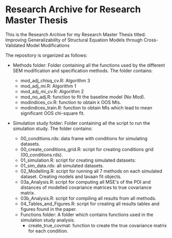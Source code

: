 # Research Archive for Research Master Thesis

This is the Research Archive for my Research Master Thesis titled:
Improving Generalizability of Structural Equation Models through Cross-Validated Model Modifications

The repository is organized as follows:
  - Methods folder: Folder containing all the functions used by the different SEM modification and specification methods.
    The folder contains:
      - mod_adj_chisq_cv.R: Algorithm 3
      - mod_adj_mi.R: Algorithm 1
      - mod_adj_mi_cv.R: Algorithm 2
      - mod_no_adj.R: function to fit the baseline model (No Mod).
      - modindices_cv.R: function to obtain k OOS MIs.
      - modindices_train.R: function to obtain MIs which lead to mean significant OOS chi-square fit.
      
  - Simulation study folder: Folder containing all the script to run the simulation study.
    The folder contains:
      - 00_conditions.rds: data frame with conditions for simulating datasets.
      - 00_create_conditions_grid.R: script for creating conditions grid (00_conditions.rds).
      - 01_simulation.R: script for creating simulated datasets:
      - 01_sim_data.rds: all simulated datasets.
      - 02_Modelling.R: script for running all 7 methods on each simulated dataset. Creating models and lavaan fit objects.
      - 03a_Analysis.R: script for computing all MSE's of the POI and distances of modelled covariance matrices to true covariance matrix.
      - 03b_Analysis.R: script for compiling all results from all methods.
      - 04_Tables_and_Figures.R: script for creating all results tables and figures found in the paper.
      - Functions folder: A folder which contains functions used in the simulation study analysis.
          - create_true_covmat: function to create the true covariance matrix for each condition.
          
